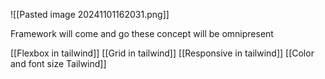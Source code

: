 ![[Pasted image 20241101162031.png]]

Framework will come and go these concept will be omnipresent

[[Flexbox in tailwind]]
[[Grid in tailwind]]
[[Responsive in tailwind]]
[[Color and font size Tailwind]]
